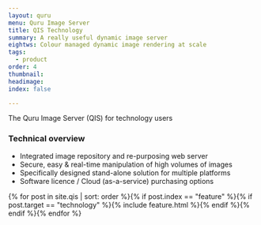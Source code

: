 ```yaml
---
layout: quru
menu: Quru Image Server
title: QIS Technology
summary: A really useful dynamic image server
eightws: Colour managed dynamic image rendering at scale
tags:
  - product
order: 4
thumbnail:
headimage:
index: false

---
```


The Quru Image Server (QIS) for technology users

### Technical overview
* Integrated image repository and re-purposing web server
* Secure, easy & real-time manipulation of high volumes of images
* Specifically designed stand-alone solution for multiple platforms
* Software licence / Cloud (as-a-service) purchasing options 

<div class="grid clearfix">
  {% for post in site.qis | sort: order %}{% if post.index == "feature"  %}{% if post.target == "technology" %}{% include feature.html %}{% endif %}{% endif %}{% endfor %}
</div>

